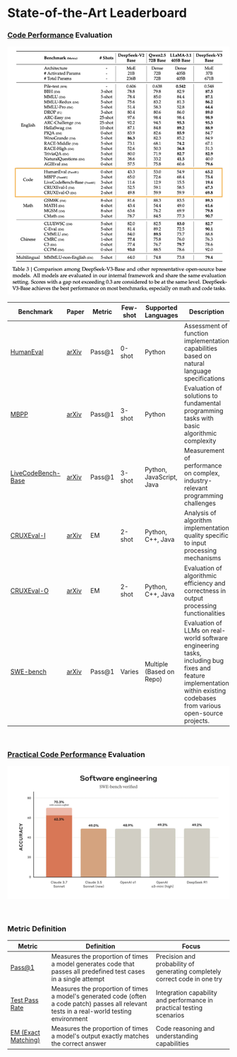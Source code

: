 [deepseek-v3-technical-report]: https://arxiv.org/abs/2412.19437

[deepseek-v3-leaderboard]: ../assets/deepseek-v3-leaderboard.png


[claude-official-website]: https://www.anthropic.com/news/claude-3-7-sonnet

[claude-technical-report]: https://assets.anthropic.com/m/785e231869ea8b3b/original/claude-3-7-sonnet-system-card.pdf

[claude-swe-bench-verified]: ../assets/claude-swe-bench-verified.webp

[HumanEval]: https://paperswithcode.com/sota/code-generation-on-humaneval
[HumanEval-paper]: https://arxiv.org/abs/2107.03374

[MBPP]: https://paperswithcode.com/sota/code-generation-on-mbpp
[MBPP-paper]: https://arxiv.org/abs/2108.07732

[LiveCodeBench-Base]: https://livecodebench.github.io/leaderboard.html
[LiveCodeBench-Base-paper]: https://arxiv.org/abs/2403.07974

[CRUXEval-I]: https://crux-eval.github.io/leaderboard.html
[CRUXEval-O]: https://crux-eval.github.io/leaderboard.html
[CRUXEval-paper]: https://arxiv.org/abs/2401.03065

[SWE-Bench]: https://www.swebench.com/#verified
[SWE-Bench-paper]: https://arxiv.org/abs/2310.06770

# State-of-the-Art Leaderboard

### [Code Performance][deepseek-v3-technical-report] Evaluation

![deepseek-v3-leaderboard]

| Benchmark            | Paper                                    | Metric | Few-shot | Supported Languages      | Description                                                              |
|----------------------|----------------------------|--------|----------|--------------------------|--------------------------------------------------------------------------|
| [HumanEval]          | [arXiv][HumanEval-paper]          | Pass@1 | 0-shot   | Python                   | Assessment of function implementation capabilities based on natural language specifications |
| [MBPP]               | [arXiv][MBPP-paper]               | Pass@1 | 3-shot   | Python                   | Evaluation of solutions to fundamental programming tasks with basic algorithmic complexity |
| [LiveCodeBench-Base] | [arXiv][LiveCodeBench-Base-paper] | Pass@1 | 3-shot   | Python, JavaScript, Java | Measurement of performance on complex, industry-relevant programming challenges |
| [CRUXEval-I]         | [arXiv][CRUXEval-paper]           | EM     | 2-shot   | Python, C++, Java        | Analysis of algorithm implementation quality specific to input processing mechanisms |
| [CRUXEval-O]         | [arXiv][CRUXEval-paper]           | EM     | 2-shot   | Python, C++, Java        | Evaluation of algorithmic efficiency and correctness in output processing functionalities |
| [SWE-bench]          | [arXiv][SWE-Bench-paper]          | Pass@1 | Varies  | Multiple (Based on Repo) | Evaluation of LLMs on real-world software engineering tasks, including bug fixes and feature implementation within existing codebases from various open-source projects.


<br>

### [Practical Code Performance][claude-official-website] Evaluation

![claude-swe-bench-verified]


<br>

### Metric Definition

[Pass@1-paper]: https://arxiv.org/abs/2107.03374
[Exact-Matching-paper]: https://arxiv.org/pdf/2203.13899


| Metric |         Definition | Focus |
|--------|--------------------|-------|
| [Pass@1][Pass@1-paper] | Measures the proportion of times a model generates code that passes all predefined test cases in a single attempt | Precision and probability of generating completely correct code in one try |
| [Test Pass Rate][SWE-Bench-paper] | Measures the proportion of times a model's generated code (often a code patch) passes all relevant tests in a real-world testing environment | Integration capability and performance in practical testing scenarios |
| [EM (Exact Matching)][Exact-Matching-paper] | Measures the proportion of times a model's output exactly matches the correct answer | Code reasoning and understanding capabilities |